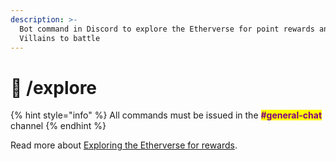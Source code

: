 ```yaml
---
description: >-
  Bot command in Discord to explore the Etherverse for point rewards and
  Villains to battle
---
```


# 🤖 /explore

{% hint style="info" %}
All commands must be issued in the <mark style="color:purple;">**#general-chat**</mark> channel
{% endhint %}

Read more about [Exploring the Etherverse for rewards](../gameplay/earning-points/).
